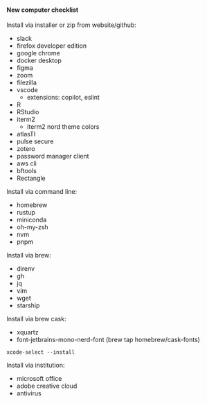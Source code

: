 #### New computer checklist

Install via installer or zip from website/github:
- slack
- firefox developer edition
- google chrome
- docker desktop
- figma
- zoom
- filezilla
- vscode
  - extensions: copilot, eslint
- R
- RStudio
- iterm2
  - iterm2 nord theme colors
- atlasTI
- pulse secure
- zotero
- password manager client
- aws cli
- bftools
- Rectangle

Install via command line:
- homebrew
- rustup
- miniconda
- oh-my-zsh
- nvm
- pnpm

Install via brew:
- direnv
- gh
- jq
- vim
- wget
- starship

Install via brew cask:
- xquartz
- font-jetbrains-mono-nerd-font (brew tap homebrew/cask-fonts)

`xcode-select --install`

Install via institution:
- microsoft office
- adobe creative cloud
- antivirus

